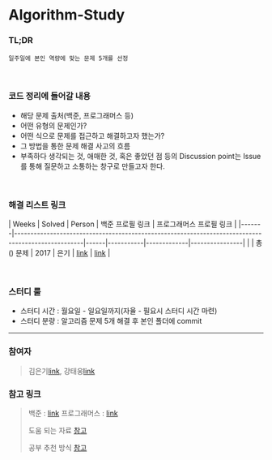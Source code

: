 # Algorithm-Study

### TL;DR
```
일주일에 본인 역량에 맞는 문제 5개를 선정 
```

<br/>

### 코드 정리에 들어갈 내용
* 해당 문제 출처(백준, 프로그래머스 등)
* 어떤 유형의 문제인가?
* 어떤 식으로 문제를 접근하고 해결하고자 했는가?
* 그 방법을 통한 문제 해결 사고의 흐름
* 부족하다 생각되는 것, 애매한 것, 혹은 좋았던 점 등의 Discussion point는 Issue를 통해 질문하고 소통하는 창구로 만들고자 한다.

<br/>

### 해결 리스트 링크

| Weeks | Solved                                                                                      |  Person | 백준 프로필 링크 |  프로그래머스 프로필 링크 |
|-------|---------------------------------------------------------------------------------------------------|------|-----------|-------------|----------------|
|       | 총 () 문제                         | 2017 |    은기     |    [link](https://www.acmicpc.net/user/aion5467)      |     [link](https://programmers.co.kr/job_profiles/edit)    |

<br/>

### 스터디 룰
* 스터디 시간 : 월요일 - 일요일까지(자율 - 필요시 스터디 시간 마련)
* 스터디 분량 : 알고리즘 문제 5개 해결 후 본인 폴더에 commit

---

### 참여자
> 김은기[link](https://github.com/xuio-0528), 강태웅[link](https://github.com/Taewoong1378)

### 참고 링크
> 백준 : [link](https://www.acmicpc.net/)
> 프로그래머스 : [link](https://programmers.co.kr/)
> 
> 도움 되는 자료 [참고](https://twitter.com/shiftpsh/status/1523318633451065344?t=p62KXIslow1G1b5XbhcUMg&s=19)
> 
> 공부 추천 방식 [참고](https://dev-dain.tistory.com/155)
    
<!-- <details>
    <summary>기본 룰</summary>
    Foldable Content[enter image description here][1]
</details> -->
